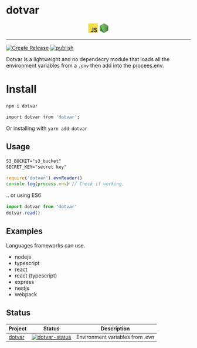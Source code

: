# dotvar

<div align="center">
    <span><img  src="https://raw.githubusercontent.com/github/explore/e94815998e4e0713912fed477a1f346ec04c3da2/topics/javascript/javascript.png" alt="JavaScript" width="26px"></span>
    <span><img  src="https://raw.githubusercontent.com/github/explore/80688e429a7d4ef2fca1e82350fe8e3517d3494d/topics/nodejs/nodejs.png"  alt="Node>js" width="26px" ></span>
<hr>
</div>


[![Create Release](https://github.com/xkid1/dotvar/actions/workflows/release-tag.yml/badge.svg)](https://github.com/xkid1/dotvar/actions/workflows/release-tag.yml)
[![publish](https://github.com/xkid1/dotvar/actions/workflows/publish.yml/badge.svg)](https://github.com/xkid1/dotvar/actions/workflows/publish.yml)

Dotvar is a lightweight and no dependecry module that loads all the environment variables from a `.env` then add into the procees.env.

# Install

`npm i dotvar`

```bash
import dotvar from 'dotvar';
```

Or installing with `yarn add dotvar`

## Usage

```dosini
S3_BUCKET="s3_bucket"
SECRET_KEY="secret key"
```

```javascript
require('dotvar').evnReader()
console.log(process.env) // Check if working.
```

.. or using ES6

```javascript
import dotvar from 'dotvar' 
dotvar.read()

```

## Examples 

Languages frameworks can use.

* nodejs
* typescript
* react
* react (typescript)
* express
* nestjs
* webpack

## Status
| Project               | Status                                                       | Description                                             |
| --------------------- | ------------------------------------------------------------ | ------------------------------------------------------- |
| [dotvar]              | [![dotvar-status]][dotvar-package]                             | Environment variables from .evn                         |

[dotvar]: https://github.com/xkid1/dotvar
[dotvar-package]: https://www.npmjs.com/package/dotvar
[dotvar-status]: https://img.shields.io/npm/v/dotvar